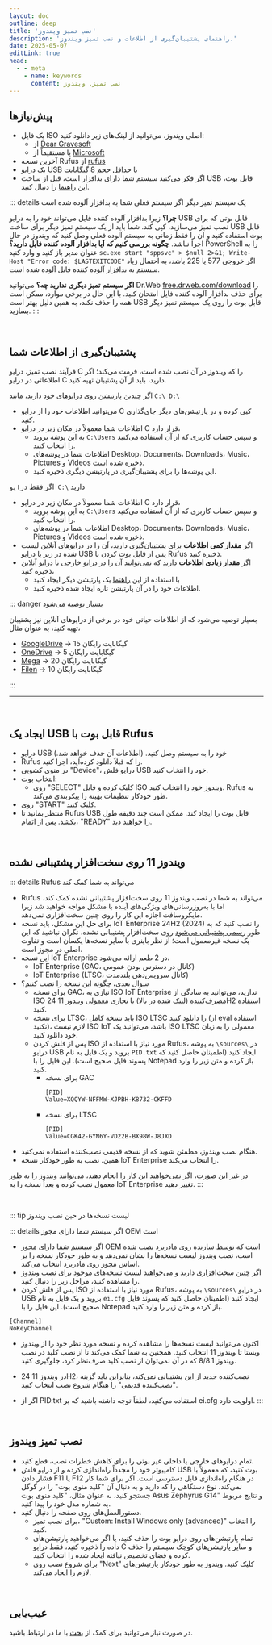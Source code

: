 ```yaml
---
layout: doc
outline: deep
title: 'نصب تمیز ویندوز'
description: 'راهنمای پشتیبان‌گیری از اطلاعات و نصب تمیز ویندوز.'
date: 2025-05-07
editLink: true
head:
  - - meta
    - name: keywords
      content: نصب تمیز, ویندوز
---
```


## پیش‌نیازها

- یک فایل ISO اصلی ویندوز، می‌توانید از لینک‌های زیر دانلود کنید:
  -   از [Dear Gravesoft][1]
  -   یا مستقیماً از [Microsoft][2]
- آخرین نسخه Rufus از [rufus][3]
- یک درایو USB با حداقل حجم 8 گیگابایت
- اگر فکر می‌کنید سیستم شما دارای بدافزار است، قبل از ساخت USB قابل بوت، این [راهنما](./remove_malware) را دنبال کنید.

::: details یک سیستم تمیز دیگر اگر سیستم فعلی شما به بدافزار آلوده شده است

  **چرا؟**
  زیرا بدافزار آلوده کننده فایل می‌تواند خود را به درایو USB قابل بوتی که برای نصب تمیز می‌سازید، کپی کند.
  شما باید از یک سیستم تمیز دیگر برای ساخت USB قابل بوت استفاده کنید و آن را فقط زمانی به سیستم آلوده فعلی وصل کنید که ویندوز در حال اجرا نباشد.
  **چگونه بررسی کنیم که آیا بدافزار آلوده کننده فایل دارید؟**
  PowerShell را به عنوان مدیر باز کنید و وارد کنید
  `sc.exe start "sppsvc" > $null 2>&1; Write-Host "Error code: $LASTEXITCODE"`
  اگر خروجی 577 یا 225 باشد، به احتمال زیاد سیستم به بدافزار آلوده کننده فایل آلوده شده است.

  **اگر سیستم تمیز دیگری ندارید چه؟**
  می‌توانید Dr.Web [free.drweb.com/download][4] را برای حذف بدافزار آلوده کننده فایل امتحان کنید. با این حال در برخی موارد، ممکن است همه را حذف نکند، به همین دلیل بهتر است USB قابل بوت را روی یک سیستم تمیز دیگر بسازید.
:::

<br/>

## پشتیبان‌گیری از اطلاعات شما

فرآیند نصب تمیز، درایو C را که ویندوز در آن نصب شده است، فرمت می‌کند؛ اگر اطلاعاتی در درایو C دارید، باید از آن پشتیبان تهیه کنید.

اگر چندین پارتیشن روی درایوهای خود دارید، مانند `C:\ D:\`
- می‌توانید اطلاعات خود را از درایو C کپی کرده و در پارتیشن‌های دیگر جای‌گذاری کنید.
- اطلاعات شما معمولاً در مکان زیر در درایو C قرار دارد،
  - به این پوشه بروید `C:\Users` و سپس حساب کاربری که از آن استفاده می‌کنید را انتخاب کنید.
  - اطلاعات شما در پوشه‌های Desktop، Documents، Downloads، Music، Pictures و Videos ذخیره شده است.
  - این پوشه‌ها را برای پشتیبان‌گیری در پارتیشن دیگری ذخیره کنید.

اگر فقط `درایو C:\` دارید
- اطلاعات شما معمولاً در مکان زیر در درایو C قرار دارد،
  - به این پوشه بروید `C:\Users` و سپس حساب کاربری که از آن استفاده می‌کنید را انتخاب کنید.
  - اطلاعات شما در پوشه‌های Desktop، Documents، Downloads، Music، Pictures و Videos ذخیره شده است.
- اگر **مقدار کمی اطلاعات** برای پشتیبان‌گیری دارید، آن را در درایوهای آنلاین لیست شده در زیر یا درایو USB پس از قابل بوت کردن با Rufus ذخیره کنید.
- اگر **مقدار زیادی اطلاعات** دارید که نمی‌توانید آن را در درایو خارجی یا درایو آنلاین ذخیره کنید،
  - با استفاده از این [راهنما][5] یک پارتیشن دیگر ایجاد کنید
  - اطلاعات خود را در آن پارتیشن تازه ایجاد شده ذخیره کنید.

::: danger بسیار توصیه می‌شود

بسیار توصیه می‌شود که از اطلاعات حیاتی خود در برخی از درایوهای آنلاین نیز پشتیبان تهیه کنید، به عنوان مثال،

- [GoogleDrive][6] → 15 گیگابایت رایگان
- [OneDrive][7] → 5 گیگابایت رایگان
- [Mega][8] → 20 گیگابایت رایگان
- [Filen][9] → 10 گیگابایت رایگان

:::

<hr/><br/>

## ایجاد یک USB قابل بوت با Rufus

- درایو USB خود را به سیستم وصل کنید. (اطلاعات آن حذف خواهد شد.)
- Rufus را که قبلاً دانلود کرده‌اید، اجرا کنید.
- در منوی کشویی "Device"، درایو فلش USB خود را انتخاب کنید.
- انتخاب بوت:
  - روی "SELECT" کلیک کرده و فایل ISO ویندوز خود را انتخاب کنید. Rufus به طور خودکار تنظیمات بهینه را پیکربندی می‌کند.
- روی "START" کلیک کنید.
- منتظر بمانید تا Rufus USB قابل بوت را ایجاد کند. ممکن است چند دقیقه طول بکشد. پس از اتمام، "READY" را خواهید دید.

<br/>

## ویندوز 11 روی سخت‌افزار پشتیبانی نشده

::: details Rufus می‌تواند به شما کمک کند

- Rufus می‌تواند به شما در نصب ویندوز 11 روی سخت‌افزار پشتیبانی نشده کمک کند، اما با به‌روزرسانی‌های ویژگی‌های آینده با مشکل مواجه خواهید شد زیرا مایکروسافت اجازه این کار را روی چنین سخت‌افزاری نمی‌دهد.
- برای حل این مشکل، باید نسخه IoT Enterprise 24H2 (2024) را نصب کنید که به طور [رسمی پشتیبانی می‌شود][10] روی سخت‌افزار پشتیبانی نشده. نگران نباشید که این یک نسخه غیرمعمول است؛ از نظر باینری با سایر نسخه‌ها یکسان است و تفاوت اصلی در مجوز است.
- این نسخه IoT Enterprise در 2 طعم ارائه می‌شود،
  - IoT Enterprise (GAC، کانال در دسترس بودن عمومی)
  - IoT Enterprise (LTSC، کانال سرویس‌دهی بلندمدت)
- سوال بعدی، چگونه این نسخه را نصب کنیم؟
  - برای نسخه GAC، نیازی به ISO IoT Enterprise ندارید، می‌توانید به سادگی از ISO مصرف‌کننده (لینک شده در بالا) یا تجاری معمولی ویندوز 11 24H2 استفاده کنید.
  - برای نسخه LTSC، باید نسخه کامل ISO LTSC را دانلود کنید (از eval استفاده نکنید)، لازم نیست ISO IoT باشد، می‌توانید یک ISO LTSC معمولی را به زبان خود دانلود کنید.
  - پس از فلش کردن ISO مورد نیاز با استفاده از Rufus، به پوشه `\sources\` در درایو USB بروید و یک فایل به نام `PID.txt` ایجاد کنید (اطمینان حاصل کنید که پسوند فایل صحیح است). این فایل را با Notepad باز کرده و متن زیر را وارد کنید.
    - برای نسخه GAC
	  ```
	  [PID]
	  Value=XQQYW-NFFMW-XJPBH-K8732-CKFFD
	  ```
    - برای نسخه LTSC
	  ```
	  [PID]
	  Value=CGK42-GYN6Y-VD22B-BX98W-J8JXD
	  ```
- هنگام نصب ویندوز، مطمئن شوید که از نسخه قدیمی نصب‌کننده استفاده نمی‌کنید.
- همین. نصب به طور خودکار نسخه IoT Enterprise را انتخاب می‌کند.

در غیر این صورت، اگر نمی‌خواهید این کار را انجام دهید، می‌توانید ویندوز را به طور معمول نصب کرده و بعداً نسخه را به IoT Enterprise تغییر دهید.
:::

<br/>

::: tip لیست نسخه‌ها در حین نصب ویندوز

::: details اگر سیستم شما دارای مجوز OEM است

- اگر سیستم شما دارای مجوز OEM است که توسط سازنده روی مادربرد نصب شده است، نصب ویندوز لیست نسخه‌ها را نشان نمی‌دهد و به طور خودکار نسخه را بر اساس مجوز روی مادربرد انتخاب می‌کند.
- اگر چنین سخت‌افزاری دارید و می‌خواهید لیست نسخه‌های موجود برای نصب ویندوز را مشاهده کنید، مراحل زیر را دنبال کنید.
- پس از فلش کردن ISO مورد نیاز با استفاده از Rufus، به پوشه `\sources\` در درایو USB بروید و یک فایل به نام `ei.cfg` ایجاد کنید (اطمینان حاصل کنید که پسوند فایل صحیح است). این فایل را با Notepad باز کرده و متن زیر را وارد کنید.

```
[Channel]
NoKeyChannel
```

- اکنون می‌توانید لیست نسخه‌ها را مشاهده کرده و نسخه مورد نظر خود را از ویندوز ویستا تا ویندوز 11 انتخاب کنید. همچنین به شما کمک می‌کند تا از نصب کلید در نصب ویندوز 8/8.1 که در آن نمی‌توان از نصب کلید صرف‌نظر کرد، جلوگیری کنید.

- در ویندوز 11 24H2، نصب‌کننده جدید از این پشتیبانی نمی‌کند، بنابراین باید گزینه "نصب‌کننده قدیمی" را هنگام شروع نصب انتخاب کنید.

- اگر از PID.txt استفاده می‌کنید، لطفاً توجه داشته باشید که بر ei.cfg اولویت دارد.
:::

<br/>

## نصب تمیز ویندوز

- تمام درایوهای خارجی یا داخلی غیر بوتی را برای کاهش خطرات نصب، قطع کنید.
- کامپیوتر خود را مجدداً راه‌اندازی کرده و از درایو فلش USB بوت کنید، که معمولاً با فشار دادن F11 یا F12 در هنگام راه‌اندازی قابل دسترسی است. اگر برای شما کار نمی‌کند، نوع دستگاهی را که دارید و به دنبال آن "کلید منوی بوت" را در گوگل جستجو کنید، به عنوان مثال، "کلید منوی بوت Asus Zephyrus G14" و نتایج مربوط به شماره مدل خود را پیدا کنید.
- دستورالعمل‌های روی صفحه را دنبال کنید.
  - برای نصب تمیز، "Custom: Install Windows only (advanced)" را انتخاب کنید.
  - تمام پارتیشن‌های روی درایو بوت را حذف کنید، یا اگر می‌خواهید پارتیشن‌های داده را ذخیره کنید، فقط درایو C و سایر پارتیشن‌های کوچک سیستم را حذف کرده و فضای تخصیص نیافته ایجاد شده را انتخاب کنید.
  - برای شروع نصب روی "Next" کلیک کنید. ویندوز به طور خودکار پارتیشن‌های لازم را ایجاد می‌کند.

<br/>

## عیب‌یابی

در صورت نیاز می‌توانید برای کمک از [بحث][11] با ما در ارتباط باشید.


[1]: https://msdl.gravesoft.dev/
[2]: https://www.microsoft.com/en-us/software-download
[3]: https://rufus.ie/
[4]: https://free.drweb.com/download+cureit/gr
[5]: https://youtu.be/_HgjasKuOBw
[6]: https://drive.google.com/
[7]: https://onedrive.live.com/
[8]: https://mega.io/
[9]: https://filen.io/
[10]: https://learn.microsoft.com/en-us/windows/iot/iot-enterprise/Hardware/System_Requirements?tabs=Windows11LTSC#optional-minimum-requirements
[11]: https://github.com/NiREvil/windows-activation/discussions/new/choose
